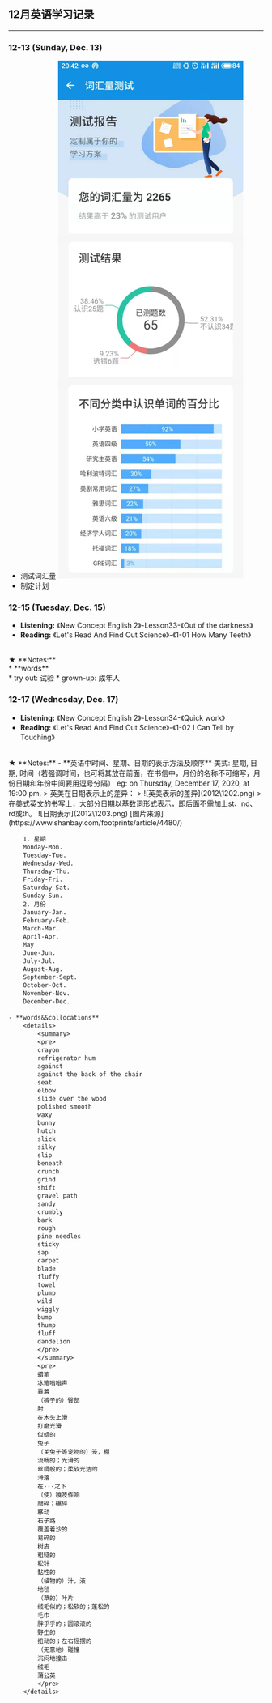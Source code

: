 ## 12月英语学习记录
---------
### 12-13 (Sunday, Dec. 13)
* 测试词汇量
![词汇量](2012\1201.png)
* 制定计划
### 12-15 (Tuesday, Dec. 15)
* **Listening:** 《New Concept English 2》-Lesson33-《Out of the darkness》
* **Reading:** 《Let's Read And Find Out Science》-《1-01 How Many Teeth》
<br>
&#9733;
**Notes:**<br>
    * **words**<br>
        * try out: 试验
        * grown-up: 成年人

### 12-17 (Wednesday, Dec. 17)
* **Listening:** 《New Concept English 2》-Lesson34-《Quick work》
* **Reading:** 《Let's Read And Find Out Science》-《1-02 I Can Tell by Touching》
<br>
&#9733; **Notes:** 
    - **英语中时间、星期、日期的表示方法及顺序**
    美式: 星期, 日期, 时间（若强调时间，也可将其放在前面，在书信中，月份的名称不可缩写，月份日期和年份中间要用逗号分隔）
    eg: on Thursday, December 17, 2020, at 19:00 pm.
    > 英美在日期表示上的差异：
    > ![英美表示的差异](2012\1202.png)
    > 在美式英文的书写上，大部分日期以基数词形式表示，即后面不需加上st、nd、rd或th。
    ![日期表示](2012\1203.png)
    [图片来源](https://www.shanbay.com/footprints/article/4480/)

        1. 星期
        Monday-Mon.
        Tuesday-Tue.
        Wednesday-Wed.
        Thursday-Thu.
        Friday-Fri.
        Saturday-Sat.
        Sunday-Sun.
        2. 月份
        January-Jan.
        February-Feb.
        March-Mar.
        April-Apr.
        May
        June-Jun.
        July-Jul.
        August-Aug.
        September-Sept.
        October-Oct.
        November-Nov.
        December-Dec.

    - **words&&collocations**
        <details>
            <summary>
            <pre>
            crayon
            refrigerator hum
            against
            against the back of the chair
            seat
            elbow
            slide over the wood
            polished smooth
            waxy
            bunny
            hutch
            slick
            silky
            slip
            beneath
            crunch
            grind
            shift
            gravel path
            sandy
            crumbly
            bark
            rough
            pine needles
            sticky
            sap
            carpet
            blade
            fluffy
            towel
            plump
            wild
            wiggly
            bump
            thump
            fluff
            dandelion
            </pre>
            </summary>
            <pre>
            蜡笔
            冰箱嗡嗡声
            靠着
            （裤子的）臀部
            肘
            在木头上滑
            打磨光滑
            似蜡的
            兔子
            （关兔子等宠物的）笼，棚
            流畅的；光滑的
            丝绸般的；柔软光洁的
            滑落
            在···之下
            （使）嘎吱作响
            磨碎；碾碎
            移动
            石子路
            覆盖着沙的
            易碎的
            树皮
            粗糙的
            松针
            黏性的
            （植物的）汁，液
            地毯
            （草的）叶片
            绒毛似的；松软的；蓬松的
            毛巾
            胖乎乎的；圆滚滚的
            野生的
            扭动的；左右摇摆的
            （无意地）碰撞
            沉闷地撞击
            绒毛
            蒲公英
            </pre>
        </details>
